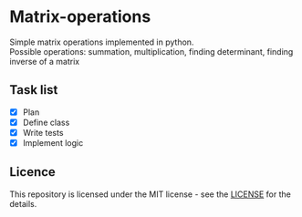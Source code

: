 # Matrix-operations
Simple matrix operations implemented in python. <br>Possible operations: summation, multiplication, finding determinant, finding inverse of a matrix

## Task list
- [x] Plan
- [x] Define class
- [x] Write tests
- [x] Implement logic

## Licence
This repository is licensed under the MIT license - see the [LICENSE](LICENSE) for the details.